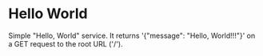 # Hello World

Simple "Hello, World" service. It returns '{"message": "Hello, World!!!"}' on a GET request to the root URL ('/').

